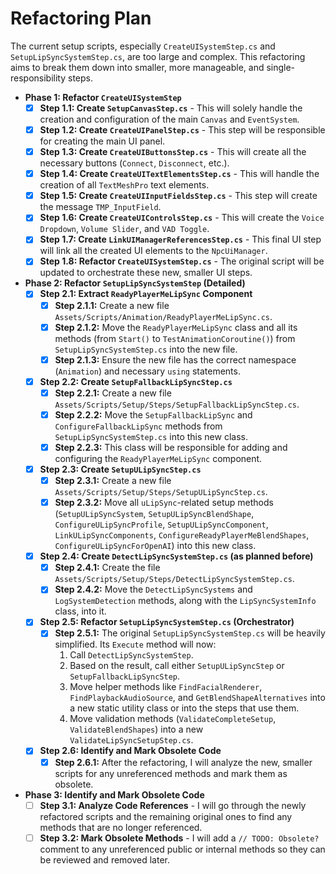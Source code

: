 # Refactoring Plan

The current setup scripts, especially `CreateUISystemStep.cs` and `SetupLipSyncSystemStep.cs`, are too large and complex. This refactoring aims to break them down into smaller, more manageable, and single-responsibility steps.

- **Phase 1: Refactor `CreateUISystemStep`**
    - [x] **Step 1.1: Create `SetupCanvasStep.cs`** - This will solely handle the creation and configuration of the main `Canvas` and `EventSystem`.
    - [x] **Step 1.2: Create `CreateUIPanelStep.cs`** - This step will be responsible for creating the main UI panel.
    - [x] **Step 1.3: Create `CreateUIButtonsStep.cs`** - This will create all the necessary buttons (`Connect`, `Disconnect`, etc.).
    - [x] **Step 1.4: Create `CreateUITextElementsStep.cs`** - This will handle the creation of all `TextMeshPro` text elements.
    - [x] **Step 1.5: Create `CreateUIInputFieldsStep.cs`** - This step will create the message `TMP_InputField`.
    - [x] **Step 1.6: Create `CreateUIControlsStep.cs`** - This will create the `Voice Dropdown`, `Volume Slider`, and `VAD Toggle`.
    - [x] **Step 1.7: Create `LinkUIManagerReferencesStep.cs`** - This final UI step will link all the created UI elements to the `NpcUiManager`.
    - [x] **Step 1.8: Refactor `CreateUISystemStep.cs`** - The original script will be updated to orchestrate these new, smaller UI steps.

- **Phase 2: Refactor `SetupLipSyncSystemStep` (Detailed)**
    - [x] **Step 2.1: Extract `ReadyPlayerMeLipSync` Component**
        - [x] **Step 2.1.1:** Create a new file `Assets/Scripts/Animation/ReadyPlayerMeLipSync.cs`.
        - [x] **Step 2.1.2:** Move the `ReadyPlayerMeLipSync` class and all its methods (from `Start()` to `TestAnimationCoroutine()`) from `SetupLipSyncSystemStep.cs` into the new file.
        - [x] **Step 2.1.3:** Ensure the new file has the correct namespace (`Animation`) and necessary `using` statements.
    - [x] **Step 2.2: Create `SetupFallbackLipSyncStep.cs`**
        - [x] **Step 2.2.1:** Create a new file `Assets/Scripts/Setup/Steps/SetupFallbackLipSyncStep.cs`.
        - [x] **Step 2.2.2:** Move the `SetupFallbackLipSync` and `ConfigureFallbackLipSync` methods from `SetupLipSyncSystemStep.cs` into this new class.
        - [x] **Step 2.2.3:** This class will be responsible for adding and configuring the `ReadyPlayerMeLipSync` component.
    - [x] **Step 2.3: Create `SetupULipSyncStep.cs`**
        - [x] **Step 2.3.1:** Create a new file `Assets/Scripts/Setup/Steps/SetupULipSyncStep.cs`.
        - [x] **Step 2.3.2:** Move all `uLipSync`-related setup methods (`SetupULipSyncSystem`, `SetupULipSyncBlendShape`, `ConfigureULipSyncProfile`, `SetupULipSyncComponent`, `LinkULipSyncComponents`, `ConfigureReadyPlayerMeBlendShapes`, `ConfigureULipSyncForOpenAI`) into this new class.
    - [x] **Step 2.4: Create `DetectLipSyncSystemStep.cs` (as planned before)**
        - [x] **Step 2.4.1:** Create the file `Assets/Scripts/Setup/Steps/DetectLipSyncSystemStep.cs`.
        - [x] **Step 2.4.2:** Move the `DetectLipSyncSystems` and `LogSystemDetection` methods, along with the `LipSyncSystemInfo` class, into it.
    - [x] **Step 2.5: Refactor `SetupLipSyncSystemStep.cs` (Orchestrator)**
        - [x] **Step 2.5.1:** The original `SetupLipSyncSystemStep.cs` will be heavily simplified. Its `Execute` method will now:
            1.  Call `DetectLipSyncSystemStep`.
            2.  Based on the result, call either `SetupULipSyncStep` or `SetupFallbackLipSyncStep`.
            3.  Move helper methods like `FindFacialRenderer`, `FindPlaybackAudioSource`, and `GetBlendShapeAlternatives` into a new static utility class or into the steps that use them.
            4.  Move validation methods (`ValidateCompleteSetup`, `ValidateBlendShapes`) into a new `ValidateLipSyncSetupStep.cs`.
    - [x] **Step 2.6: Identify and Mark Obsolete Code**
        - [x] **Step 2.6.1:** After the refactoring, I will analyze the new, smaller scripts for any unreferenced methods and mark them as obsolete.

- **Phase 3: Identify and Mark Obsolete Code**
    - [ ] **Step 3.1: Analyze Code References** - I will go through the newly refactored scripts and the remaining original ones to find any methods that are no longer referenced.
    - [ ] **Step 3.2: Mark Obsolete Methods** - I will add a `// TODO: Obsolete?` comment to any unreferenced public or internal methods so they can be reviewed and removed later.
